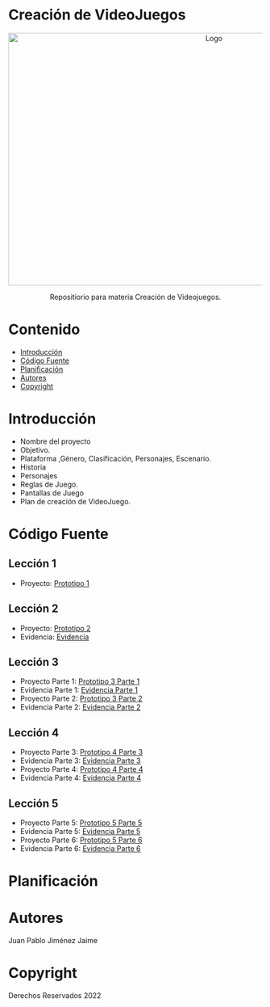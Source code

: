 # Creación de VideoJuegos
<p align="center">
    <img src="https://educahistoria.com/wp-content/uploads/2023/07/damarkuswolf_history_of_videogames_retro_design_cinematographic_fe98c9d8-cb79-49e0-9cd3-c453f44bd755-1080x675.png" alt="Logo" width=800 height=500>

  <p align="center">
    Repositiorio para materia Creación de Videojuegos.
  </p>
</p>

# Contenido
- [Introducción](#Introducción)
- [Código Fuente](#Código-Fuente)
- [Planificación](#planificación)
- [Autores](#autores)
- [Copyright](#copyright)

# Introducción
- Nombre del proyecto
- Objetivo.
- Plataforma ,Género, Clasificación, Personajes, Escenario.
- Historia
- Personajes
- Reglas de Juego.
- Pantallas de Juego
- Plan de creación de VideoJuego.

# Código Fuente
## Lección 1
- Proyecto: [Prototipo 1](https://github.com/Papatoncio/creacion-videojuegos/blob/6215da3fa6c952d8b7d68cb6d08e91ded4427ba7/Prototipos/Prototipo%201/Lecci%C3%B3n1.unitypackage)

## Lección 2
- Proyecto: [Prototipo 2](https://github.com/Papatoncio/creacion-videojuegos/blob/6215da3fa6c952d8b7d68cb6d08e91ded4427ba7/Prototipos/Prototipo%202/Lecci%C3%B3n2.unitypackage)
- Evidencia: [Evidencia](https://github.com/Papatoncio/creacion-videojuegos/blob/6215da3fa6c952d8b7d68cb6d08e91ded4427ba7/Prototipos/Prototipo%202/Capturas%20prototipo%202.pdf)

## Lección 3
- Proyecto Parte 1: [Prototipo 3 Parte 1](https://github.com/Papatoncio/creacion-videojuegos/blob/6215da3fa6c952d8b7d68cb6d08e91ded4427ba7/Prototipos/Prototipo%203/Prototipo%203%20Parte%201.unitypackage)
- Evidencia Parte 1: [Evidencia Parte 1](https://github.com/Papatoncio/creacion-videojuegos/blob/6215da3fa6c952d8b7d68cb6d08e91ded4427ba7/Prototipos/Prototipo%203/Prototipo%203%20Parte%201.pdf)
- Proyecto Parte 2: [Prototipo 3 Parte 2](https://github.com/Papatoncio/creacion-videojuegos/blob/6215da3fa6c952d8b7d68cb6d08e91ded4427ba7/Prototipos/Prototipo%203/Prototipo%203%20Parte%202.unitypackage)
- Evidencia Parte 2: [Evidencia Parte 2](https://github.com/Papatoncio/creacion-videojuegos/blob/6215da3fa6c952d8b7d68cb6d08e91ded4427ba7/Prototipos/Prototipo%203/Prototipo%203%20Parte%202.pdf)

## Lección 4
- Proyecto Parte 3: [Prototipo 4 Parte 3](https://github.com/Papatoncio/creacion-videojuegos/blob/1a120aa38305e4d22ebc612b8acf7033379bef88/Prototipos/Prototipo%204/Prototipo%204%20Parte%203.unitypackage)
- Evidencia Parte 3: [Evidencia Parte 3](https://github.com/Papatoncio/creacion-videojuegos/blob/1a120aa38305e4d22ebc612b8acf7033379bef88/Prototipos/Prototipo%204/Prototipo%204%20Parte%203.pdf)
- Proyecto Parte 4: [Prototipo 4 Parte 4](https://github.com/Papatoncio/creacion-videojuegos/blob/7d6254ec76b4d5a44e15900ec9b79c05346b12e5/Prototipos/Prototipo%204/Prototipo%204%20Parte%204.unitypackage)
- Evidencia Parte 4: [Evidencia Parte 4](https://github.com/Papatoncio/creacion-videojuegos/blob/7d6254ec76b4d5a44e15900ec9b79c05346b12e5/Prototipos/Prototipo%204/Prototipo%204%20Parte%204.pdf)

## Lección 5
- Proyecto Parte 5: [Prototipo 5 Parte 5]()
- Evidencia Parte 5: [Evidencia Parte 5]()
- Proyecto Parte 6: [Prototipo 5 Parte 6]()
- Evidencia Parte 6: [Evidencia Parte 6]()

# Planificación

# Autores
Juan Pablo Jiménez Jaime

# Copyright
Derechos Reservados 2022
